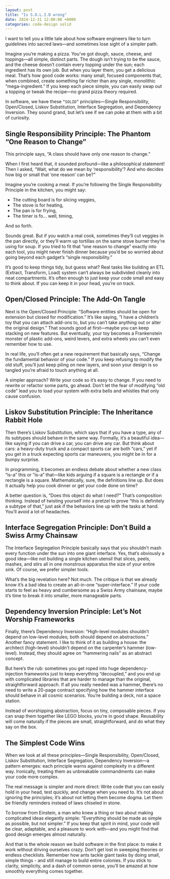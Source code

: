```yaml
---
layout: post
title: "Is S.O.L.I.D wrong"
date: 2024-12-31 12:00:00 +0000
categories: code-design solid
---
```


I want to tell you a little tale about how software engineers like to turn guidelines into sacred laws—and sometimes lose sight of a simpler path. 

Imagine you’re making a pizza. You’ve got dough, sauce, cheese, and toppings—all simple, distinct parts. The dough isn’t trying to be the sauce, and the cheese doesn’t contain every topping under the sun; each ingredient has its own job. But when you layer them, you get a delicious meal. That’s how good code works: many small, focused components that, when combined, create something far richer than any single, monolithic “mega-ingredient.” If you keep each piece simple, you can easily swap out a topping or tweak the recipe—no grand pizza theory required.

In software, we have these `“SOLID”` principles—Single Responsibility, Open/Closed, Liskov Substitution, Interface Segregation, and Dependency Inversion. They sound grand, but let’s see if we can poke at them with a bit of curiosity.

## Single Responsibility Principle: The Phantom “One Reason to Change”
This principle says, “A class should have only one reason to change.”

When I first heard that, it sounded profound—like a philosophical statement! Then I asked, “Wait, what do we mean by ‘responsibility’? And who decides how big or small that ‘one reason’ can be?”

Imagine you’re cooking a meal. If you’re following the Single Responsibility Principle in the kitchen, you might say:

- The cutting board is for slicing veggies,
- The stove is for heating,
- The pan is for frying,
- The timer is fo... well, timing,

And so forth.

Sounds great. But if you watch a real cook, sometimes they’ll cut veggies in the pan directly, or they’ll warm up tortillas on the same stove burner they’re using for soup. If you tried to fit that “one reason to change” exactly into each tool, you might never finish dinner because you’d be so worried about going beyond each gadget’s “single responsibility.”

It’s good to keep things tidy, but guess what? Real tasks like building an ETL (Extract, Transform, Load) system can’t always be subdivided cleanly into neat compartments. It’s often enough to just keep your code small and easy to think about. If you can keep it in your head, you’re on track.

## Open/Closed Principle: The Add-On Tangle

Next is the Open/Closed Principle: “Software entities should be open for extension but closed for modification.” It’s like saying, “I have a children’s toy that you can attach add-ons to, but you can’t take anything out or alter the original design.” That sounds good at first—maybe you can keep stacking on new features. But eventually, your toy becomes a Frankenstein monster of plastic add-ons, weird levers, and extra wheels you can’t even remember how to use.

In real life, you’ll often get a new requirement that basically says, “Change the fundamental behavior of your code.” If you keep refusing to modify the old stuff, you’ll just keep piling on new layers, and soon your design is so tangled you’re afraid to touch anything at all.

A simpler approach? Write your code so it’s easy to change. If you need to rewrite or refactor some parts, go ahead. Don’t let the fear of modifying “old code” lead you to load your system with extra bells and whistles that only cause confusion.

## Liskov Substitution Principle: The Inheritance Rabbit Hole

Then there’s Liskov Substitution, which says that if you have a type, any of its subtypes should behave in the same way. Formally, it’s a beautiful idea—like saying if you can drive a car, you can drive any car. But think about cars: a heavy-duty truck and a compact sports car are both “cars,” yet if you get in a truck expecting sports car maneuvers, you might be in for a bumpy surprise.

In programming, it becomes an endless debate about whether a new class “is-a” this or “is-a” that—like kids arguing if a square is a rectangle or if a rectangle is a square. Mathematically, sure, the definitions line up. But does it actually help you cook dinner or get your code done on time?

A better question is, “Does this object do what I need?” That’s composition thinking. Instead of twisting yourself into a pretzel to prove “this is definitely a subtype of that,” just ask if the behaviors line up with the tasks at hand. You’ll avoid a lot of headaches.

## Interface Segregation Principle: Don’t Build a Swiss Army Chainsaw

The Interface Segregation Principle basically says that you shouldn’t mash every function under the sun into one giant interface. Yes, that’s obviously a good idea—like not building a single kitchen utensil that slices, peels, mashes, and stirs all in one monstrous apparatus the size of your entire sink. Of course, we prefer simpler tools.

What’s the big revelation here? Not much. The critique is that we already know it’s a bad idea to create an all-in-one “super-interface.” If your code starts to feel as heavy and cumbersome as a Swiss Army chainsaw, maybe it’s time to break it into smaller, more manageable parts.

## Dependency Inversion Principle: Let’s Not Worship Frameworks

Finally, there’s Dependency Inversion: “High-level modules shouldn’t depend on low-level modules; both should depend on abstractions.” Another fancy statement. I like to think of it as building a house: the architect (high-level) shouldn’t depend on the carpenter’s hammer (low-level). Instead, they should agree on “hammering nails” as an abstract concept.

But here’s the rub: sometimes you get roped into huge dependency-injection frameworks just to keep everything “decoupled,” and you end up with complicated libraries that are harder to manage than the original, straightforward approach. If all you really needed was a hammer, there’s no need to write a 20-page contract specifying how the hammer interface should behave in all cosmic scenarios. You’re building a deck, not a space station.

Instead of worshipping abstraction, focus on tiny, composable pieces. If you can snap them together like LEGO blocks, you’re in good shape. Reusability will come naturally if the pieces are small, straightforward, and do what they say on the box.

## The Simplest Code Wins

When we look at all these principles—Single Responsibility, Open/Closed, Liskov Substitution, Interface Segregation, Dependency Inversion—a pattern emerges: each principle warns against complexity in a different way. Ironically, treating them as unbreakable commandments can make your code more complex.

The real message is simpler and more direct: Write code that you can easily hold in your head, test quickly, and change when you need to. It’s not about ignoring the principles; it’s about not letting them become dogma. Let them be friendly reminders instead of laws chiseled in stone.

To borrow from Einstein, a man who knew a thing or two about making complicated ideas elegantly simple: “Everything should be made as simple as possible, but not simpler.” If you keep that spirit in mind, your code will be clear, adaptable, and a pleasure to work with—and you might find that good design emerges almost naturally.

And that is the whole reason we build software in the first place: to make it work without driving ourselves crazy. Don’t get lost in sweeping theories or endless checklists. Remember how ants tackle giant tasks by doing small, simple things - and still manage to build entire colonies. If you stick to clarity, simplicity, and a dash of common sense, you’ll be amazed at how smoothly everything comes together.






